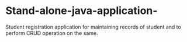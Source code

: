 # Stand-alone-java-application-
Student registration application for maintaining records of student and to perform CRUD operation on the same.
